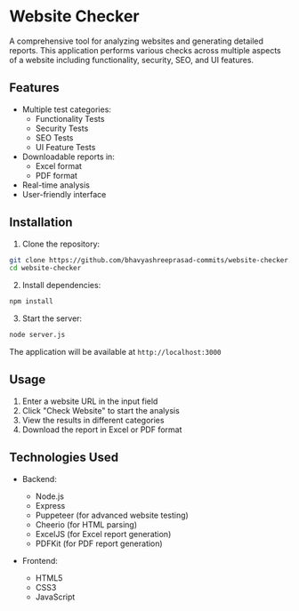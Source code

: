 # Website Checker

A comprehensive tool for analyzing websites and generating detailed reports. This application performs various checks across multiple aspects of a website including functionality, security, SEO, and UI features.

## Features

- Multiple test categories:
  - Functionality Tests
  - Security Tests
  - SEO Tests
  - UI Feature Tests
- Downloadable reports in:
  - Excel format
  - PDF format
- Real-time analysis
- User-friendly interface

## Installation

1. Clone the repository:
```bash
git clone https://github.com/bhavyashreeprasad-commits/website-checker.git
cd website-checker
```

2. Install dependencies:
```bash
npm install
```

3. Start the server:
```bash
node server.js
```

The application will be available at `http://localhost:3000`

## Usage

1. Enter a website URL in the input field
2. Click "Check Website" to start the analysis
3. View the results in different categories
4. Download the report in Excel or PDF format

## Technologies Used

- Backend:
  - Node.js
  - Express
  - Puppeteer (for advanced website testing)
  - Cheerio (for HTML parsing)
  - ExcelJS (for Excel report generation)
  - PDFKit (for PDF report generation)

- Frontend:
  - HTML5
  - CSS3
  - JavaScript
